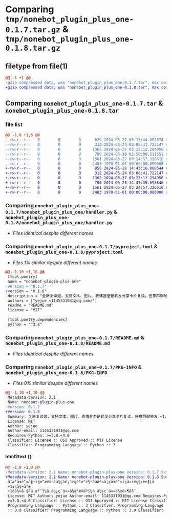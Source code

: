 # Comparing `tmp/nonebot_plugin_plus_one-0.1.7.tar.gz` & `tmp/nonebot_plugin_plus_one-0.1.8.tar.gz`

## filetype from file(1)

```diff
@@ -1 +1 @@
-gzip compressed data, was "nonebot_plugin_plus_one-0.1.7.tar", max compression
+gzip compressed data, was "nonebot_plugin_plus_one-0.1.8.tar", max compression
```

## Comparing `nonebot_plugin_plus_one-0.1.7.tar` & `nonebot_plugin_plus_one-0.1.8.tar`

### file list

```diff
@@ -1,6 +1,6 @@
--rw-r--r--   0        0        0      629 2024-05-27 03:13:44.802874 nonebot_plugin_plus_one-0.1.7/nonebot_plugin_plus_one/__init__.py
--rw-r--r--   0        0        0      312 2024-05-24 03:08:41.722147 nonebot_plugin_plus_one-0.1.7/nonebot_plugin_plus_one/config.py
--rw-r--r--   0        0        0     1362 2024-05-27 03:25:12.294956 nonebot_plugin_plus_one-0.1.7/nonebot_plugin_plus_one/handler.py
--rw-r--r--   0        0        0      700 2024-05-28 02:50:00.511551 nonebot_plugin_plus_one-0.1.7/pyproject.toml
--rw-r--r--   0        0        0     1561 2024-05-27 03:24:57.326616 nonebot_plugin_plus_one-0.1.7/README.md
--rw-r--r--   0        0        0     2483 1970-01-01 00:00:00.000000 nonebot_plugin_plus_one-0.1.7/PKG-INFO
+-rw-r--r--   0        0        0      855 2024-05-28 14:43:16.060544 nonebot_plugin_plus_one-0.1.8/nonebot_plugin_plus_one/__init__.py
+-rw-r--r--   0        0        0      312 2024-05-24 03:08:41.722147 nonebot_plugin_plus_one-0.1.8/nonebot_plugin_plus_one/config.py
+-rw-r--r--   0        0        0     1362 2024-05-27 03:25:12.294956 nonebot_plugin_plus_one-0.1.8/nonebot_plugin_plus_one/handler.py
+-rw-r--r--   0        0        0      700 2024-05-28 14:45:35.693846 nonebot_plugin_plus_one-0.1.8/pyproject.toml
+-rw-r--r--   0        0        0     1561 2024-05-27 03:24:57.326616 nonebot_plugin_plus_one-0.1.8/README.md
+-rw-r--r--   0        0        0     2483 1970-01-01 00:00:00.000000 nonebot_plugin_plus_one-0.1.8/PKG-INFO
```

### Comparing `nonebot_plugin_plus_one-0.1.7/nonebot_plugin_plus_one/handler.py` & `nonebot_plugin_plus_one-0.1.8/nonebot_plugin_plus_one/handler.py`

 * *Files identical despite different names*

### Comparing `nonebot_plugin_plus_one-0.1.7/pyproject.toml` & `nonebot_plugin_plus_one-0.1.8/pyproject.toml`

 * *Files 1% similar despite different names*

```diff
@@ -1,10 +1,10 @@
 [tool.poetry]
 name = "nonebot-plugin-plus-one"
-version = "0.1.7"
+version = "0.1.8"
 description = "全新复读姬，支持文本、图片、表情甚至是转发分享卡片复读，任意群聊触发 +1，姬就 +1。轻巧、专注，不使用任何数据库，不使用任何文件存储"
 authors = ["yejue <1145331931@qq.com>"]
 readme = "README.md"
 license = "MIT"
 
 [tool.poetry.dependencies]
 python = "^3.8"
```

### Comparing `nonebot_plugin_plus_one-0.1.7/README.md` & `nonebot_plugin_plus_one-0.1.8/README.md`

 * *Files identical despite different names*

### Comparing `nonebot_plugin_plus_one-0.1.7/PKG-INFO` & `nonebot_plugin_plus_one-0.1.8/PKG-INFO`

 * *Files 0% similar despite different names*

```diff
@@ -1,10 +1,10 @@
 Metadata-Version: 2.1
 Name: nonebot-plugin-plus-one
-Version: 0.1.7
+Version: 0.1.8
 Summary: 全新复读姬，支持文本、图片、表情甚至是转发分享卡片复读，任意群聊触发 +1，姬就 +1。轻巧、专注，不使用任何数据库，不使用任何文件存储
 License: MIT
 Author: yejue
 Author-email: 1145331931@qq.com
 Requires-Python: >=3.8,<4.0
 Classifier: License :: OSI Approved :: MIT License
 Classifier: Programming Language :: Python :: 3
```

#### html2text {}

```diff
@@ -1,8 +1,8 @@
-Metadata-Version: 2.1 Name: nonebot-plugin-plus-one Version: 0.1.7 Summary:
+Metadata-Version: 2.1 Name: nonebot-plugin-plus-one Version: 0.1.8 Summary:
 å¨æ°å¤è¯»å§¬ï¼æ¯æææ¬ãå¾çãè¡¨æçè³æ¯è½¬ååäº«å¡çå¤è¯»ï¼ä»»æç¾¤èè§¦å
 +1ï¼å§¬å°±
 +1ãè½»å·§ãä¸æ³¨ï¼ä¸ä½¿ç¨ä»»ä½æ°æ®åºï¼ä¸ä½¿ç¨ä»»ä½æä»¶å­å¨
 License: MIT Author: yejue Author-email: 1145331931@qq.com Requires-Python:
 >=3.8,<4.0 Classifier: License :: OSI Approved :: MIT License Classifier:
 Programming Language :: Python :: 3 Classifier: Programming Language :: Python
 :: 3.8 Classifier: Programming Language :: Python :: 3.9 Classifier:
```

